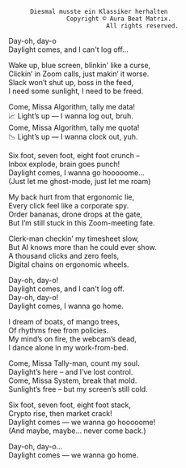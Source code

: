 ~~~~~~~~~~~~~~~~~~~~~~~~~~~~~~~~~~~~~~~~~~~~~~~
      Diesmal musste ein Klassiker herhalten
                Copyright © Aura Beat Matrix. 
                           All rights reserved.
~~~~~~~~~~~~~~~~~~~~~~~~~~~~~~~~~~~~~~~~~~~~~~~

Day-oh, day-o  
Daylight comes, and I can't log off...

Wake up, blue screen, blinkin' like a curse,  
Clickin’ in Zoom calls, just makin’ it worse.  
Slack won’t shut up, boss in the feed,  
I need some sunlight, I need to be freed.  

Come, Missa Algorithm, tally me data!  
📈 Light’s up — I wanna log out, bruh.  
Come, Missa Algorithm, tally me quota!  
📉 Light’s up — I wanna clock out, yuh.

Six foot, seven foot, eight foot crunch –  
Inbox explode, brain goes punch!  
Daylight comes, I wanna go hooooome...  
(Just let me ghost-mode, just let me roam)

My back hurt from that ergonomic lie,  
Every click feel like a corporate spy.  
Order bananas, drone drops at the gate,  
But I’m still stuck in this Zoom-meeting fate.

Clerk-man checkin’ my timesheet slow,  
But AI knows more than he could ever show.  
A thousand clicks and zero feels,  
Digital chains on ergonomic wheels.


Day-oh, day-o!  
Daylight comes, and I can't log off.  
Day-oh, day-o!  
Daylight comes, I wanna go home.


I dream of boats, of mango trees,  
Of rhythms free from policies.  
My mind’s on fire, the webcam’s dead,  
I dance alone in my work-from-bed.

Come, Missa Tally-man, count my soul.  
Daylight’s here – and I’ve lost control.  
Come, Missa System, break that mold.  
Sunlight’s free – but my screen’s still cold.

Six foot, seven foot, eight foot stack,  
Crypto rise, then market crack!  
Daylight comes — we wanna go hooooome!  
(And maybe, maybe... never come back.)

Day-oh, day-o...  
Daylight comes — we wanna go home.
